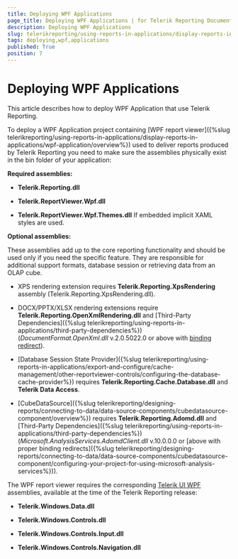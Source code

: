 ```yaml
---
title: Deploying WPF Applications
page_title: Deploying WPF Applications | for Telerik Reporting Documentation
description: Deploying WPF Applications
slug: telerikreporting/using-reports-in-applications/display-reports-in-applications/wpf-application/deploying-wpf-applications
tags: deploying,wpf,applications
published: True
position: 7
---
```


# Deploying WPF Applications



This article describes how to deploy WPF Application that use Telerik Reporting.


To deploy a WPF Application project containing [WPF report viewer]({%slug telerikreporting/using-reports-in-applications/display-reports-in-applications/wpf-application/overview%}) used to deliver           reports produced by Telerik Reporting you need to make sure the assemblies physically exist           in the bin folder of your application:         

__Required assemblies:__ 

* __Telerik.Reporting.dll__ 

* __Telerik.ReportViewer.Wpf.dll__ 

* __Telerik.ReportViewer.Wpf.Themes.dll__ If embedded implicit XAML styles are used.             

__Optional assemblies:__ 

These assemblies add up to the core reporting functionality and should be used only if you need the specific feature.           They are responsible for additional support formats, database session or retrieving data from an OLAP cube.         

* XPS rendering extension requires __Telerik.Reporting.XpsRendering__ assembly (Telerik.Reporting.XpsRendering.dll).             

* DOCX/PPTX/XLSX rendering extensions require __Telerik.Reporting.OpenXmlRendering.dll__             and [Third-Party Dependencies]({%slug telerikreporting/using-reports-in-applications/third-party-dependencies%}) (*DocumentFormat.OpenXml.dll*               v.2.0.5022.0 or above with                 [binding redirect](http://msdn.microsoft.com/en-us/library/eftw1fys(v=vs.110).aspx)).             

* [Database Session State Provider]({%slug telerikreporting/using-reports-in-applications/export-and-configure/cache-management/other-reportviewer-controls/configuring-the-database-cache-provider%})               requires __Telerik.Reporting.Cache.Database.dll__ and __Telerik Data Access__.             

* [CubeDataSource]({%slug telerikreporting/designing-reports/connecting-to-data/data-source-components/cubedatasource-component/overview%}) requires               __Telerik.Reporting.Adomd.dll__ and [Third-Party Dependencies]({%slug telerikreporting/using-reports-in-applications/third-party-dependencies%})               (*Microsoft.AnalysisServices.AdomdClient.dll* v.10.0.0.0 or [above with proper binding redirects]({%slug telerikreporting/designing-reports/connecting-to-data/data-source-components/cubedatasource-component/configuring-your-project-for-using-microsoft-analysis-services%})).             

The WPF report viewer requires the corresponding            [Telerik UI WPF](http://www.telerik.com/products/wpf/whats-new/release-history.aspx)  assemblies, available at the time of the Telerik Reporting release:         

* __Telerik.Windows.Data.dll__ 

* __Telerik.Windows.Controls.dll__ 

* __Telerik.Windows.Controls.Input.dll__ 

* __Telerik.Windows.Controls.Navigation.dll__ 



